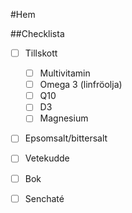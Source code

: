 #Hem 

##Checklista
- [ ] Tillskott
	* [ ] Multivitamin
	* [ ] Omega 3 (linfröolja)
	* [ ] Q10
	* [ ] D3
	* [ ] Magnesium
- [ ] Epsomsalt/bittersalt
- [ ] Vetekudde
- [ ] Bok
- [ ] Senchaté


